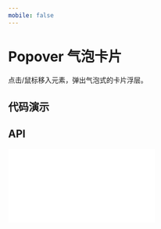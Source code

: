 ```yaml
---
mobile: false
---
```


# Popover 气泡卡片

点击/鼠标移入元素，弹出气泡式的卡片浮层。


## 代码演示

<code src="../../packages/wonder-ui/src/Popover/demo/demo1.tsx"></code>


## API

<embed src="../../packages/wonder-ui/src/Popover/index.md"></embed>
